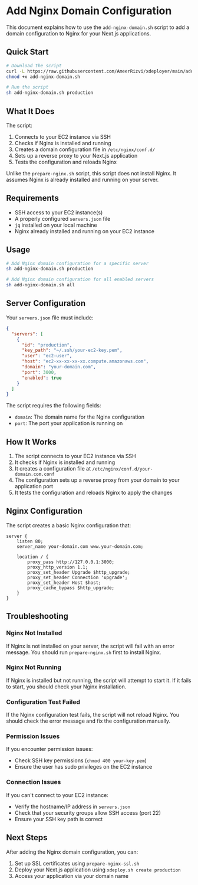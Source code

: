 # Add Nginx Domain Configuration

This document explains how to use the `add-nginx-domain.sh` script to add a domain configuration to Nginx for your Next.js applications.

## Quick Start

```bash
# Download the script
curl -L https://raw.githubusercontent.com/AmeerRizvi/xdeployer/main/add-nginx-domain.sh -o add-nginx-domain.sh
chmod +x add-nginx-domain.sh

# Run the script
sh add-nginx-domain.sh production
```

## What It Does

The script:

1. Connects to your EC2 instance via SSH
2. Checks if Nginx is installed and running
3. Creates a domain configuration file in `/etc/nginx/conf.d/`
4. Sets up a reverse proxy to your Next.js application
5. Tests the configuration and reloads Nginx

Unlike the `prepare-nginx.sh` script, this script does not install Nginx. It assumes Nginx is already installed and running on your server.

## Requirements

- SSH access to your EC2 instance(s)
- A properly configured `servers.json` file
- `jq` installed on your local machine
- Nginx already installed and running on your EC2 instance

## Usage

```bash
# Add Nginx domain configuration for a specific server
sh add-nginx-domain.sh production

# Add Nginx domain configuration for all enabled servers
sh add-nginx-domain.sh all
```

## Server Configuration

Your `servers.json` file must include:

```json
{
  "servers": [
    {
      "id": "production",
      "key_path": "~/.ssh/your-ec2-key.pem",
      "user": "ec2-user",
      "host": "ec2-xx-xx-xx-xx.compute.amazonaws.com",
      "domain": "your-domain.com",
      "port": 3000,
      "enabled": true
    }
  ]
}
```

The script requires the following fields:
- `domain`: The domain name for the Nginx configuration
- `port`: The port your application is running on

## How It Works

1. The script connects to your EC2 instance via SSH
2. It checks if Nginx is installed and running
3. It creates a configuration file at `/etc/nginx/conf.d/your-domain.com.conf`
4. The configuration sets up a reverse proxy from your domain to your application port
5. It tests the configuration and reloads Nginx to apply the changes

## Nginx Configuration

The script creates a basic Nginx configuration that:

```nginx
server {
    listen 80;
    server_name your-domain.com www.your-domain.com;

    location / {
        proxy_pass http://127.0.0.1:3000;
        proxy_http_version 1.1;
        proxy_set_header Upgrade $http_upgrade;
        proxy_set_header Connection 'upgrade';
        proxy_set_header Host $host;
        proxy_cache_bypass $http_upgrade;
    }
}
```

## Troubleshooting

### Nginx Not Installed

If Nginx is not installed on your server, the script will fail with an error message. You should run `prepare-nginx.sh` first to install Nginx.

### Nginx Not Running

If Nginx is installed but not running, the script will attempt to start it. If it fails to start, you should check your Nginx installation.

### Configuration Test Failed

If the Nginx configuration test fails, the script will not reload Nginx. You should check the error message and fix the configuration manually.

### Permission Issues

If you encounter permission issues:
- Check SSH key permissions (`chmod 400 your-key.pem`)
- Ensure the user has sudo privileges on the EC2 instance

### Connection Issues

If you can't connect to your EC2 instance:
- Verify the hostname/IP address in `servers.json`
- Check that your security groups allow SSH access (port 22)
- Ensure your SSH key path is correct

## Next Steps

After adding the Nginx domain configuration, you can:
1. Set up SSL certificates using `prepare-nginx-ssl.sh`
2. Deploy your Next.js application using `xdeploy.sh create production`
3. Access your application via your domain name
